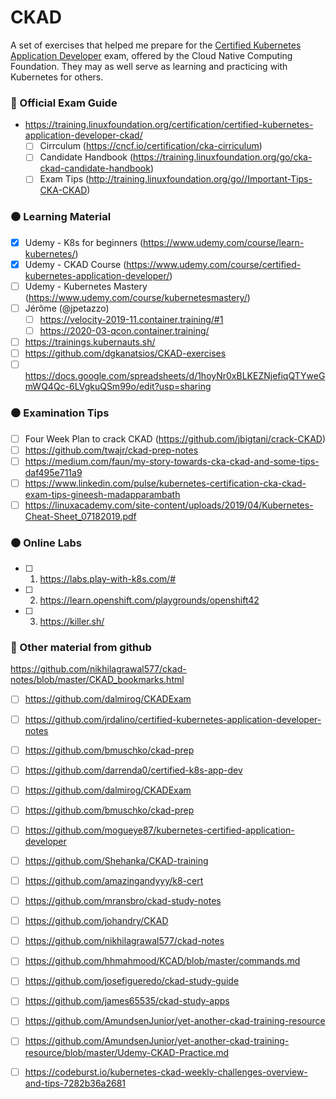 # CKAD
A set of exercises that helped me prepare for the [Certified Kubernetes Application Developer](https://www.cncf.io/certification/ckad/) exam, offered by the Cloud Native Computing Foundation. They may as well serve as learning and practicing with Kubernetes for others.

### :red_circle: Official Exam Guide

- https://training.linuxfoundation.org/certification/certified-kubernetes-application-developer-ckad/
    - [ ] Cirrculum (https://cncf.io/certification/cka-cirriculum)
    - [ ] Candidate Handbook (https://training.linuxfoundation.org/go/cka-ckad-candidate-handbook)
    - [ ] Exam Tips (http://training.linuxfoundation.org/go//Important-Tips-CKA-CKAD)

### :black_circle: Learning Material

- [X] Udemy - K8s for beginners (https://www.udemy.com/course/learn-kubernetes/)
- [X] Udemy - CKAD Course (https://www.udemy.com/course/certified-kubernetes-application-developer/)
- [ ] Udemy - Kubernetes Mastery (https://www.udemy.com/course/kubernetesmastery/)
- [ ] Jérôme (@jpetazzo)
    - [ ] https://velocity-2019-11.container.training/#1
    - [ ] https://2020-03-qcon.container.training/
- [ ] https://trainings.kubernauts.sh/ 
- [ ] https://github.com/dgkanatsios/CKAD-exercises
- [ ] https://docs.google.com/spreadsheets/d/1hoyNr0xBLKEZNjefiqQTYweGmWQ4Qc-6LVgkuQSm99o/edit?usp=sharing

### :black_circle: Examination Tips
- [ ] Four Week Plan to crack CKAD (https://github.com/jbigtani/crack-CKAD)
- [ ] https://github.com/twajr/ckad-prep-notes
- [ ] https://medium.com/faun/my-story-towards-cka-ckad-and-some-tips-daf495e711a9
- [ ] https://www.linkedin.com/pulse/kubernetes-certification-cka-ckad-exam-tips-gineesh-madapparambath 
- [ ] https://linuxacademy.com/site-content/uploads/2019/04/Kubernetes-Cheat-Sheet_07182019.pdf

### :black_circle: Online Labs
- [ ] 1. https://labs.play-with-k8s.com/# 
- [ ] 2. https://learn.openshift.com/playgrounds/openshift42 
- [ ] 3. https://killer.sh/  


### :red_circle: Other material from github
https://github.com/nikhilagrawal577/ckad-notes/blob/master/CKAD_bookmarks.html

- [ ] https://github.com/dalmirog/CKADExam 
- [ ] https://github.com/jrdalino/certified-kubernetes-application-developer-notes
- [ ] https://github.com/bmuschko/ckad-prep 
- [ ] https://github.com/darrenda0/certified-k8s-app-dev
- [ ] https://github.com/dalmirog/CKADExam
- [ ] https://github.com/bmuschko/ckad-prep
- [ ] https://github.com/mogueye87/kubernetes-certified-application-developer
- [ ] https://github.com/Shehanka/CKAD-training
- [ ] https://github.com/amazingandyyy/k8-cert
- [ ] https://github.com/mransbro/ckad-study-notes 
- [ ] https://github.com/johandry/CKAD
- [ ] https://github.com/nikhilagrawal577/ckad-notes
- [ ] https://github.com/hhmahmood/KCAD/blob/master/commands.md
- [ ] https://github.com/josefigueredo/ckad-study-guide
- [ ] https://github.com/james65535/ckad-study-apps

- [ ] https://github.com/AmundsenJunior/yet-another-ckad-training-resource
- [ ] https://github.com/AmundsenJunior/yet-another-ckad-training-resource/blob/master/Udemy-CKAD-Practice.md
- [ ] https://codeburst.io/kubernetes-ckad-weekly-challenges-overview-and-tips-7282b36a2681 
